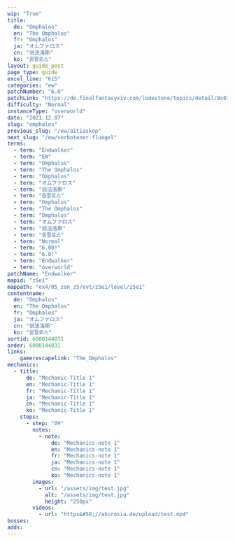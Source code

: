 ```yaml
---
wip: "True"
title:
  de: "Omphalos"
  en: "The Omphalos"
  fr: "Omphalos"
  ja: "オムファロス"
  cn: "翁法洛斯"
  ko: "옴팔로스"
layout: guide_post
page_type: guide
excel_line: "615"
categories: "ew"
patchNumber: "6.0"
patchLink: "https://de.finalfantasyxiv.com/lodestone/topics/detail/8c0146ce7f89035f0f27dcad1edcf30d3037fcf5"
difficulty: "Normal"
instanceType: "overworld"
date: "2021.12.07"
slug: "omphalos"
previous_slug: "/ew/aitiaskop"
next_slug: "/ew/verbotener-fluegel"
terms:
  - term: "Endwalker"
  - term: "EW"
  - term: "Omphalos"
  - term: "The Omphalos"
  - term: "Omphalos"
  - term: "オムファロス"
  - term: "翁法洛斯"
  - term: "옴팔로스"
  - term: "Omphalos"
  - term: "The Omphalos"
  - term: "Omphalos"
  - term: "オムファロス"
  - term: "翁法洛斯"
  - term: "옴팔로스"
  - term: "Normal"
  - term: "6.00!"
  - term: "6.0!"
  - term: "Endwalker"
  - term: "overworld"
patchName: "Endwalker"
mapid: "z5e1"
mappath: "ex4/05_zon_z5/evt/z5e1/level/z5e1"
contentname:
  de: "Omphalos"
  en: "The Omphalos"
  fr: "Omphalos"
  ja: "オムファロス"
  cn: "翁法洛斯"
  ko: "옴팔로스"
sortid: 6000144031
order: 6000144031
links:
    gamerescapelink: "The_Omphalos"
mechanics:
  - title:
      de: "Mechanic-Title 1"
      en: "Mechanic-Title 1"
      fr: "Mechanic-Title 1"
      ja: "Mechanic-Title 1"
      cn: "Mechanic-Title 1"
      ko: "Mechanic-Title 1"
    steps:
      - step: "09"
        notes:
          - note:
              de: "Mechanics-note 1"
              en: "Mechanics-note 1"
              fr: "Mechanics-note 1"
              ja: "Mechanics-note 1"
              cn: "Mechanics-note 1"
              ko: "Mechanics-note 1"
        images:
          - url: "/assets/img/test.jpg"
            alt: "/assets/img/test.jpg"
            height: "250px"
        videos:
          - url: "https&#58;//akurosia.de/upload/test.mp4"
bosses:
adds:
---
```

